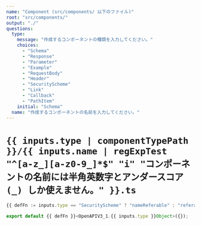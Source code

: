 ```yaml
---
name: "Component (src/components/ 以下のファイル)"
root: "src/components/"
output: "./"
questions:
  type:
    message: "作成するコンポーネントの種類を入力してください。"
    choices:
      - "Schema"
      - "Response"
      - "Parameter"
      - "Example"
      - "RequestBody"
      - "Header"
      - "SecurityScheme"
      - "Link"
      - "Callback"
      - "PathItem"
    initial: "Schema"
  name: "作成するコンポーネントの名前を入力してください。"
---
```


# `{{ inputs.type | componentTypePath }}/{{ inputs.name | regExpTest "^[a-z_][a-z0-9_]*$" "i" "コンポーネントの名前には半角英数字とアンダースコア (_) しか使えません。" }}.ts`

```typescript
{{ defFn := inputs.type == "SecurityScheme" ? "nameReferable" : "referable" }}import { type OpenAPIV3_1, {{ defFn }} } from "openapi-code/openapi/v3.1";

export default {{ defFn }}<OpenAPIV3_1.{{ inputs.type }}Object>({});

```

